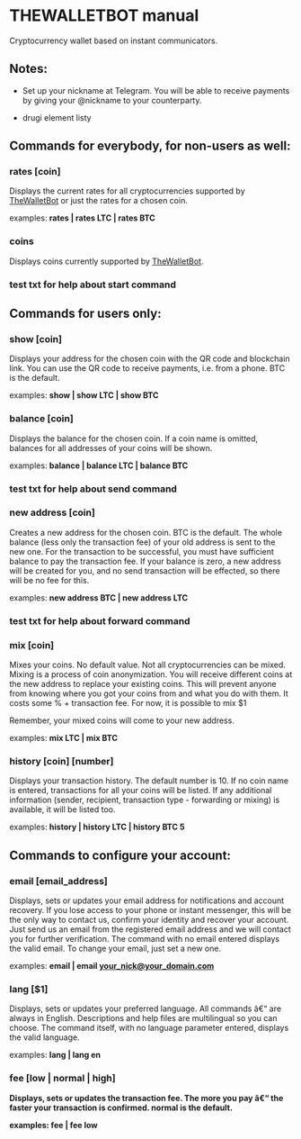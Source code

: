 # THEWALLETBOT manual


Cryptocurrency wallet based on instant communicators.


## Notes:


* Set up your nickname at Telegram. You will be able to receive payments by giving your @nickname  to your counterparty.


* drugi element listy


## Commands for everybody, for non-users as well:


### <strong>rates [coin]</strong>

Displays the current rates for all cryptocurrencies supported by <a href="http://thewalletbot.com/">TheWalletBot</a> or just the rates for a chosen coin.

examples: <strong>rates | rates LTC | rates BTC</strong>





### <strong>coins</strong>

Displays coins currently supported by <a href="http://thewalletbot.com/">TheWalletBot</a>.





### test txt for help about start command





## Commands for users only:


### <strong>show [coin]</strong>

Displays your address for the chosen coin with the QR code and blockchain link. You can use the QR code to receive payments, i.e. from a phone. BTC is the default.

examples: <strong>show | show LTC | show BTC</strong>


### <strong>balance [coin]</strong>

Displays the balance for the chosen coin. If a coin name is omitted, balances for all addresses of your coins will be shown.

examples: <strong>balance | balance LTC | balance BTC</strong>


### test txt for help about send command





### <strong>new address [coin]</strong>

Creates a new address for the chosen coin. BTC is the default. The whole balance (less only the transaction fee) of your old address is sent to the new one. For the transaction to be successful, you must have sufficient balance to pay the transaction fee. If your balance is zero, a new address will be created for you, and no send transaction will be effected, so there will be no fee for this.

examples: <strong>new address BTC | new address LTC</strong>





### test txt for help about forward command





### <strong>mix [coin]</strong>

Mixes your coins. No default value. Not all cryptocurrencies can be mixed. Mixing is a process of coin anonymization. You will receive different coins at the new address to replace your existing coins. This will prevent anyone from knowing where you got your coins from and what you do with them. It costs some % + transaction fee. For now, it is possible to mix $1

Remember, your mixed coins will come to your new address.

examples: <strong>mix LTC | mix BTC</strong>





### <strong>history [coin] [number]</strong>

Displays your transaction history. The default number is 10. If no coin name is entered, transactions for all your coins will be listed. If any additional information (sender, recipient, transaction type - forwarding or mixing) is available, it will be listed too.

examples: <strong>history | history LTC | history BTC 5</strong>





## Commands to configure your account:





### <strong>email [email_address]</strong>

Displays, sets or updates your email address for notifications and account recovery. If you lose access to your phone or instant messenger, this will be the only way to contact us, confirm your identity and recover your account. Just send us an email from the registered email address and we will contact you for further verification. The command with no email entered displays the valid email. To change your email, just set a new one.

examples: <strong>email | email your_nick@your_domain.com</strong>





### <strong>lang [$1]</strong>

Displays, sets or updates your preferred language. All commands â€“ are always in English. Descriptions and help files are multilingual so you can choose. The command itself, with no language parameter entered, displays the valid language.

examples: <strong>lang | lang en<strong> 





### <strong>fee [low | normal | high]</strong>

Displays, sets or updates the transaction fee. The more you pay â€“ the faster your transaction is confirmed. <strong>normal</strong> is the default.

examples: <strong>fee | fee low</strong>





